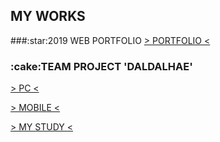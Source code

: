 <h2>MY WORKS</h2>
###:star:2019 WEB PORTFOLIO
<a href="https://tex9681.github.io/2019portfolio/portfolio/">&gt; PORTFOLIO &lt;</a>
<h3>:cake:TEAM PROJECT 'DALDALHAE'</h3>
<a href="https://tex9681.github.io/2019portfolio/DAL/DALDALHAE_PC/pc_index.html">&gt; PC &lt;</a>

<a href="https://tex9681.github.io/2019portfolio/DAL/DALDALHAE_MB_edit/m_index.html">&gt; MOBILE &lt;</a>

<a href="https://tex9681.github.io/nyam/html/">&gt; MY STUDY &lt;</a>
